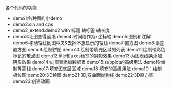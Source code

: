 各个代码的功能
- demo1:各种图的小demo
- demo2:sin and cos
- demo2_extend:demo2 with 标题 轴标签 轴长度
- demo3:让图变得紧凑
demo4:时间段作为x坐标轴
demo5:图例和注解
demo6:移动轴线到图中央&去掉不想显示的轴线
demo7:直方图
demo8:误差直方图
demo9:绘制饼图
demo10:绘制带填充区域的列表
demo11:绘制带彩色标记的散点图
demo12:title和axes标签的阴影效果
demo13:为图表线条添加阴影效果
demo14:向图表添加数据表
demo15:subplot的高级用法
demo16:绘制等高线
demo17:填充图底层区域
demo18:填充的高级用法
demo19：绘制极线图
demo20:3D绘图
demo21:3D,双曲面抛物线
demo22:3D直方图
demo23:创建动画
